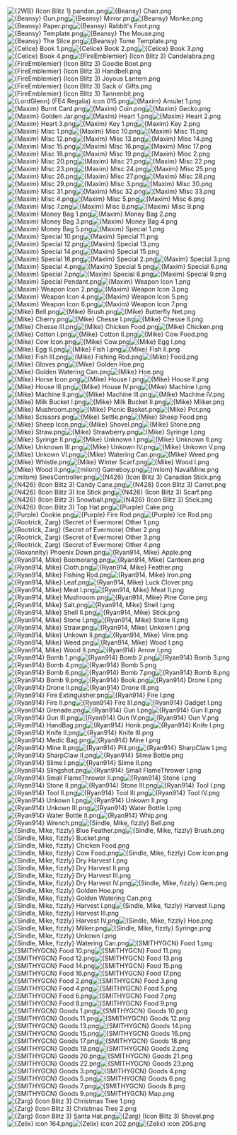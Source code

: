 ![{2WB} (Icon Blitz 1) pandan.png](https://raw.githubusercontent.com/Klokinator/FE-Repo/main/Item%20Icons/Items%20-%20Misc/%7B2WB%7D%20(Icon%20Blitz%201)%20pandan.png "{2WB} (Icon Blitz 1) pandan.png")![{Beansy} Chair.png](https://raw.githubusercontent.com/Klokinator/FE-Repo/main/Item%20Icons/Items%20-%20Misc/%7BBeansy%7D%20Chair.png "{Beansy} Chair.png")![{Beansy} Gun.png](https://raw.githubusercontent.com/Klokinator/FE-Repo/main/Item%20Icons/Items%20-%20Misc/%7BBeansy%7D%20Gun.png "{Beansy} Gun.png")![{Beansy} Mirror.png](https://raw.githubusercontent.com/Klokinator/FE-Repo/main/Item%20Icons/Items%20-%20Misc/%7BBeansy%7D%20Mirror.png "{Beansy} Mirror.png")![{Beansy} Monke.png](https://raw.githubusercontent.com/Klokinator/FE-Repo/main/Item%20Icons/Items%20-%20Misc/%7BBeansy%7D%20Monke.png "{Beansy} Monke.png")![{Beansy} Paper.png](https://raw.githubusercontent.com/Klokinator/FE-Repo/main/Item%20Icons/Items%20-%20Misc/%7BBeansy%7D%20Paper.png "{Beansy} Paper.png")![{Beansy} Rabbit's Foot.png](https://raw.githubusercontent.com/Klokinator/FE-Repo/main/Item%20Icons/Items%20-%20Misc/%7BBeansy%7D%20Rabbit's%20Foot.png "{Beansy} Rabbit's Foot.png")![{Beansy} Template.png](https://raw.githubusercontent.com/Klokinator/FE-Repo/main/Item%20Icons/Items%20-%20Misc/%7BBeansy%7D%20Template.png "{Beansy} Template.png")![{Beansy} The Mouse.png](https://raw.githubusercontent.com/Klokinator/FE-Repo/main/Item%20Icons/Items%20-%20Misc/%7BBeansy%7D%20The%20Mouse.png "{Beansy} The Mouse.png")![{Beansy} The Slice.png](https://raw.githubusercontent.com/Klokinator/FE-Repo/main/Item%20Icons/Items%20-%20Misc/%7BBeansy%7D%20The%20Slice.png "{Beansy} The Slice.png")![{Beansy} Tome Template.png](https://raw.githubusercontent.com/Klokinator/FE-Repo/main/Item%20Icons/Items%20-%20Misc/%7BBeansy%7D%20Tome%20Template.png "{Beansy} Tome Template.png")![{Celice} Book 1.png](https://raw.githubusercontent.com/Klokinator/FE-Repo/main/Item%20Icons/Items%20-%20Misc/%7BCelice%7D%20Book%201.png "{Celice} Book 1.png")![{Celice} Book 2.png](https://raw.githubusercontent.com/Klokinator/FE-Repo/main/Item%20Icons/Items%20-%20Misc/%7BCelice%7D%20Book%202.png "{Celice} Book 2.png")![{Celice} Book 3.png](https://raw.githubusercontent.com/Klokinator/FE-Repo/main/Item%20Icons/Items%20-%20Misc/%7BCelice%7D%20Book%203.png "{Celice} Book 3.png")![{Celice} Book 4.png](https://raw.githubusercontent.com/Klokinator/FE-Repo/main/Item%20Icons/Items%20-%20Misc/%7BCelice%7D%20Book%204.png "{Celice} Book 4.png")![{FireEmblemier} (Icon Blitz 3) Candelabra.png](https://raw.githubusercontent.com/Klokinator/FE-Repo/main/Item%20Icons/Items%20-%20Misc/%7BFireEmblemier%7D%20(Icon%20Blitz%203)%20Candelabra.png "{FireEmblemier} (Icon Blitz 3) Candelabra.png")![{FireEmblemier} (Icon Blitz 3) Goodie Boot.png](https://raw.githubusercontent.com/Klokinator/FE-Repo/main/Item%20Icons/Items%20-%20Misc/%7BFireEmblemier%7D%20(Icon%20Blitz%203)%20Goodie%20Boot.png "{FireEmblemier} (Icon Blitz 3) Goodie Boot.png")![{FireEmblemier} (Icon Blitz 3) Handbell.png](https://raw.githubusercontent.com/Klokinator/FE-Repo/main/Item%20Icons/Items%20-%20Misc/%7BFireEmblemier%7D%20(Icon%20Blitz%203)%20Handbell.png "{FireEmblemier} (Icon Blitz 3) Handbell.png")![{FireEmblemier} (Icon Blitz 3) Joyous Lantern.png](https://raw.githubusercontent.com/Klokinator/FE-Repo/main/Item%20Icons/Items%20-%20Misc/%7BFireEmblemier%7D%20(Icon%20Blitz%203)%20Joyous%20Lantern.png "{FireEmblemier} (Icon Blitz 3) Joyous Lantern.png")![{FireEmblemier} (Icon Blitz 3) Sack o' Gifts.png](https://raw.githubusercontent.com/Klokinator/FE-Repo/main/Item%20Icons/Items%20-%20Misc/%7BFireEmblemier%7D%20(Icon%20Blitz%203)%20Sack%20o'%20Gifts.png "{FireEmblemier} (Icon Blitz 3) Sack o' Gifts.png")![{FireEmblemier} (Icon Blitz 3) Tannenbit.png](https://raw.githubusercontent.com/Klokinator/FE-Repo/main/Item%20Icons/Items%20-%20Misc/%7BFireEmblemier%7D%20(Icon%20Blitz%203)%20Tannenbit.png "{FireEmblemier} (Icon Blitz 3) Tannenbit.png")![{LordGlenn} (FE4 Regalia) icon 015.png](https://raw.githubusercontent.com/Klokinator/FE-Repo/main/Item%20Icons/Items%20-%20Misc/%7BLordGlenn%7D%20(FE4%20Regalia)%20icon%20015.png "{LordGlenn} (FE4 Regalia) icon 015.png")![{Maxim} Amulet 1.png](https://raw.githubusercontent.com/Klokinator/FE-Repo/main/Item%20Icons/Items%20-%20Misc/%7BMaxim%7D%20Amulet%201.png "{Maxim} Amulet 1.png")![{Maxim} Burnt Card.png](https://raw.githubusercontent.com/Klokinator/FE-Repo/main/Item%20Icons/Items%20-%20Misc/%7BMaxim%7D%20Burnt%20Card.png "{Maxim} Burnt Card.png")![{Maxim} Coin.png](https://raw.githubusercontent.com/Klokinator/FE-Repo/main/Item%20Icons/Items%20-%20Misc/%7BMaxim%7D%20Coin.png "{Maxim} Coin.png")![{Maxim} Gecko.png](https://raw.githubusercontent.com/Klokinator/FE-Repo/main/Item%20Icons/Items%20-%20Misc/%7BMaxim%7D%20Gecko.png "{Maxim} Gecko.png")![{Maxim} Golden Jar.png](https://raw.githubusercontent.com/Klokinator/FE-Repo/main/Item%20Icons/Items%20-%20Misc/%7BMaxim%7D%20Golden%20Jar.png "{Maxim} Golden Jar.png")![{Maxim} Heart 1.png](https://raw.githubusercontent.com/Klokinator/FE-Repo/main/Item%20Icons/Items%20-%20Misc/%7BMaxim%7D%20Heart%201.png "{Maxim} Heart 1.png")![{Maxim} Heart 2.png](https://raw.githubusercontent.com/Klokinator/FE-Repo/main/Item%20Icons/Items%20-%20Misc/%7BMaxim%7D%20Heart%202.png "{Maxim} Heart 2.png")![{Maxim} Heart 3.png](https://raw.githubusercontent.com/Klokinator/FE-Repo/main/Item%20Icons/Items%20-%20Misc/%7BMaxim%7D%20Heart%203.png "{Maxim} Heart 3.png")![{Maxim} Key 1.png](https://raw.githubusercontent.com/Klokinator/FE-Repo/main/Item%20Icons/Items%20-%20Misc/%7BMaxim%7D%20Key%201.png "{Maxim} Key 1.png")![{Maxim} Key 2.png](https://raw.githubusercontent.com/Klokinator/FE-Repo/main/Item%20Icons/Items%20-%20Misc/%7BMaxim%7D%20Key%202.png "{Maxim} Key 2.png")![{Maxim} Misc 1.png](https://raw.githubusercontent.com/Klokinator/FE-Repo/main/Item%20Icons/Items%20-%20Misc/%7BMaxim%7D%20Misc%201.png "{Maxim} Misc 1.png")![{Maxim} Misc 10.png](https://raw.githubusercontent.com/Klokinator/FE-Repo/main/Item%20Icons/Items%20-%20Misc/%7BMaxim%7D%20Misc%2010.png "{Maxim} Misc 10.png")![{Maxim} Misc 11.png](https://raw.githubusercontent.com/Klokinator/FE-Repo/main/Item%20Icons/Items%20-%20Misc/%7BMaxim%7D%20Misc%2011.png "{Maxim} Misc 11.png")![{Maxim} Misc 12.png](https://raw.githubusercontent.com/Klokinator/FE-Repo/main/Item%20Icons/Items%20-%20Misc/%7BMaxim%7D%20Misc%2012.png "{Maxim} Misc 12.png")![{Maxim} Misc 13.png](https://raw.githubusercontent.com/Klokinator/FE-Repo/main/Item%20Icons/Items%20-%20Misc/%7BMaxim%7D%20Misc%2013.png "{Maxim} Misc 13.png")![{Maxim} Misc 14.png](https://raw.githubusercontent.com/Klokinator/FE-Repo/main/Item%20Icons/Items%20-%20Misc/%7BMaxim%7D%20Misc%2014.png "{Maxim} Misc 14.png")![{Maxim} Misc 15.png](https://raw.githubusercontent.com/Klokinator/FE-Repo/main/Item%20Icons/Items%20-%20Misc/%7BMaxim%7D%20Misc%2015.png "{Maxim} Misc 15.png")![{Maxim} Misc 16.png](https://raw.githubusercontent.com/Klokinator/FE-Repo/main/Item%20Icons/Items%20-%20Misc/%7BMaxim%7D%20Misc%2016.png "{Maxim} Misc 16.png")![{Maxim} Misc 17.png](https://raw.githubusercontent.com/Klokinator/FE-Repo/main/Item%20Icons/Items%20-%20Misc/%7BMaxim%7D%20Misc%2017.png "{Maxim} Misc 17.png")![{Maxim} Misc 18.png](https://raw.githubusercontent.com/Klokinator/FE-Repo/main/Item%20Icons/Items%20-%20Misc/%7BMaxim%7D%20Misc%2018.png "{Maxim} Misc 18.png")![{Maxim} Misc 19.png](https://raw.githubusercontent.com/Klokinator/FE-Repo/main/Item%20Icons/Items%20-%20Misc/%7BMaxim%7D%20Misc%2019.png "{Maxim} Misc 19.png")![{Maxim} Misc 2.png](https://raw.githubusercontent.com/Klokinator/FE-Repo/main/Item%20Icons/Items%20-%20Misc/%7BMaxim%7D%20Misc%202.png "{Maxim} Misc 2.png")![{Maxim} Misc 20.png](https://raw.githubusercontent.com/Klokinator/FE-Repo/main/Item%20Icons/Items%20-%20Misc/%7BMaxim%7D%20Misc%2020.png "{Maxim} Misc 20.png")![{Maxim} Misc 21.png](https://raw.githubusercontent.com/Klokinator/FE-Repo/main/Item%20Icons/Items%20-%20Misc/%7BMaxim%7D%20Misc%2021.png "{Maxim} Misc 21.png")![{Maxim} Misc 22.png](https://raw.githubusercontent.com/Klokinator/FE-Repo/main/Item%20Icons/Items%20-%20Misc/%7BMaxim%7D%20Misc%2022.png "{Maxim} Misc 22.png")![{Maxim} Misc 23.png](https://raw.githubusercontent.com/Klokinator/FE-Repo/main/Item%20Icons/Items%20-%20Misc/%7BMaxim%7D%20Misc%2023.png "{Maxim} Misc 23.png")![{Maxim} Misc 24.png](https://raw.githubusercontent.com/Klokinator/FE-Repo/main/Item%20Icons/Items%20-%20Misc/%7BMaxim%7D%20Misc%2024.png "{Maxim} Misc 24.png")![{Maxim} Misc 25.png](https://raw.githubusercontent.com/Klokinator/FE-Repo/main/Item%20Icons/Items%20-%20Misc/%7BMaxim%7D%20Misc%2025.png "{Maxim} Misc 25.png")![{Maxim} Misc 26.png](https://raw.githubusercontent.com/Klokinator/FE-Repo/main/Item%20Icons/Items%20-%20Misc/%7BMaxim%7D%20Misc%2026.png "{Maxim} Misc 26.png")![{Maxim} Misc 27.png](https://raw.githubusercontent.com/Klokinator/FE-Repo/main/Item%20Icons/Items%20-%20Misc/%7BMaxim%7D%20Misc%2027.png "{Maxim} Misc 27.png")![{Maxim} Misc 28.png](https://raw.githubusercontent.com/Klokinator/FE-Repo/main/Item%20Icons/Items%20-%20Misc/%7BMaxim%7D%20Misc%2028.png "{Maxim} Misc 28.png")![{Maxim} Misc 29.png](https://raw.githubusercontent.com/Klokinator/FE-Repo/main/Item%20Icons/Items%20-%20Misc/%7BMaxim%7D%20Misc%2029.png "{Maxim} Misc 29.png")![{Maxim} Misc 3.png](https://raw.githubusercontent.com/Klokinator/FE-Repo/main/Item%20Icons/Items%20-%20Misc/%7BMaxim%7D%20Misc%203.png "{Maxim} Misc 3.png")![{Maxim} Misc 30.png](https://raw.githubusercontent.com/Klokinator/FE-Repo/main/Item%20Icons/Items%20-%20Misc/%7BMaxim%7D%20Misc%2030.png "{Maxim} Misc 30.png")![{Maxim} Misc 31.png](https://raw.githubusercontent.com/Klokinator/FE-Repo/main/Item%20Icons/Items%20-%20Misc/%7BMaxim%7D%20Misc%2031.png "{Maxim} Misc 31.png")![{Maxim} Misc 32.png](https://raw.githubusercontent.com/Klokinator/FE-Repo/main/Item%20Icons/Items%20-%20Misc/%7BMaxim%7D%20Misc%2032.png "{Maxim} Misc 32.png")![{Maxim} Misc 33.png](https://raw.githubusercontent.com/Klokinator/FE-Repo/main/Item%20Icons/Items%20-%20Misc/%7BMaxim%7D%20Misc%2033.png "{Maxim} Misc 33.png")![{Maxim} Misc 4.png](https://raw.githubusercontent.com/Klokinator/FE-Repo/main/Item%20Icons/Items%20-%20Misc/%7BMaxim%7D%20Misc%204.png "{Maxim} Misc 4.png")![{Maxim} Misc 5.png](https://raw.githubusercontent.com/Klokinator/FE-Repo/main/Item%20Icons/Items%20-%20Misc/%7BMaxim%7D%20Misc%205.png "{Maxim} Misc 5.png")![{Maxim} Misc 6.png](https://raw.githubusercontent.com/Klokinator/FE-Repo/main/Item%20Icons/Items%20-%20Misc/%7BMaxim%7D%20Misc%206.png "{Maxim} Misc 6.png")![{Maxim} Misc 7.png](https://raw.githubusercontent.com/Klokinator/FE-Repo/main/Item%20Icons/Items%20-%20Misc/%7BMaxim%7D%20Misc%207.png "{Maxim} Misc 7.png")![{Maxim} Misc 8.png](https://raw.githubusercontent.com/Klokinator/FE-Repo/main/Item%20Icons/Items%20-%20Misc/%7BMaxim%7D%20Misc%208.png "{Maxim} Misc 8.png")![{Maxim} Misc 9.png](https://raw.githubusercontent.com/Klokinator/FE-Repo/main/Item%20Icons/Items%20-%20Misc/%7BMaxim%7D%20Misc%209.png "{Maxim} Misc 9.png")![{Maxim} Money Bag 1.png](https://raw.githubusercontent.com/Klokinator/FE-Repo/main/Item%20Icons/Items%20-%20Misc/%7BMaxim%7D%20Money%20Bag%201.png "{Maxim} Money Bag 1.png")![{Maxim} Money Bag 2.png](https://raw.githubusercontent.com/Klokinator/FE-Repo/main/Item%20Icons/Items%20-%20Misc/%7BMaxim%7D%20Money%20Bag%202.png "{Maxim} Money Bag 2.png")![{Maxim} Money Bag 3.png](https://raw.githubusercontent.com/Klokinator/FE-Repo/main/Item%20Icons/Items%20-%20Misc/%7BMaxim%7D%20Money%20Bag%203.png "{Maxim} Money Bag 3.png")![{Maxim} Money Bag 4.png](https://raw.githubusercontent.com/Klokinator/FE-Repo/main/Item%20Icons/Items%20-%20Misc/%7BMaxim%7D%20Money%20Bag%204.png "{Maxim} Money Bag 4.png")![{Maxim} Money Bag 5.png](https://raw.githubusercontent.com/Klokinator/FE-Repo/main/Item%20Icons/Items%20-%20Misc/%7BMaxim%7D%20Money%20Bag%205.png "{Maxim} Money Bag 5.png")![{Maxim} Special 1.png](https://raw.githubusercontent.com/Klokinator/FE-Repo/main/Item%20Icons/Items%20-%20Misc/%7BMaxim%7D%20Special%201.png "{Maxim} Special 1.png")![{Maxim} Special 10.png](https://raw.githubusercontent.com/Klokinator/FE-Repo/main/Item%20Icons/Items%20-%20Misc/%7BMaxim%7D%20Special%2010.png "{Maxim} Special 10.png")![{Maxim} Special 11.png](https://raw.githubusercontent.com/Klokinator/FE-Repo/main/Item%20Icons/Items%20-%20Misc/%7BMaxim%7D%20Special%2011.png "{Maxim} Special 11.png")![{Maxim} Special 12.png](https://raw.githubusercontent.com/Klokinator/FE-Repo/main/Item%20Icons/Items%20-%20Misc/%7BMaxim%7D%20Special%2012.png "{Maxim} Special 12.png")![{Maxim} Special 13.png](https://raw.githubusercontent.com/Klokinator/FE-Repo/main/Item%20Icons/Items%20-%20Misc/%7BMaxim%7D%20Special%2013.png "{Maxim} Special 13.png")![{Maxim} Special 14.png](https://raw.githubusercontent.com/Klokinator/FE-Repo/main/Item%20Icons/Items%20-%20Misc/%7BMaxim%7D%20Special%2014.png "{Maxim} Special 14.png")![{Maxim} Special 15.png](https://raw.githubusercontent.com/Klokinator/FE-Repo/main/Item%20Icons/Items%20-%20Misc/%7BMaxim%7D%20Special%2015.png "{Maxim} Special 15.png")![{Maxim} Special 16.png](https://raw.githubusercontent.com/Klokinator/FE-Repo/main/Item%20Icons/Items%20-%20Misc/%7BMaxim%7D%20Special%2016.png "{Maxim} Special 16.png")![{Maxim} Special 2.png](https://raw.githubusercontent.com/Klokinator/FE-Repo/main/Item%20Icons/Items%20-%20Misc/%7BMaxim%7D%20Special%202.png "{Maxim} Special 2.png")![{Maxim} Special 3.png](https://raw.githubusercontent.com/Klokinator/FE-Repo/main/Item%20Icons/Items%20-%20Misc/%7BMaxim%7D%20Special%203.png "{Maxim} Special 3.png")![{Maxim} Special 4.png](https://raw.githubusercontent.com/Klokinator/FE-Repo/main/Item%20Icons/Items%20-%20Misc/%7BMaxim%7D%20Special%204.png "{Maxim} Special 4.png")![{Maxim} Special 5.png](https://raw.githubusercontent.com/Klokinator/FE-Repo/main/Item%20Icons/Items%20-%20Misc/%7BMaxim%7D%20Special%205.png "{Maxim} Special 5.png")![{Maxim} Special 6.png](https://raw.githubusercontent.com/Klokinator/FE-Repo/main/Item%20Icons/Items%20-%20Misc/%7BMaxim%7D%20Special%206.png "{Maxim} Special 6.png")![{Maxim} Special 7.png](https://raw.githubusercontent.com/Klokinator/FE-Repo/main/Item%20Icons/Items%20-%20Misc/%7BMaxim%7D%20Special%207.png "{Maxim} Special 7.png")![{Maxim} Special 8.png](https://raw.githubusercontent.com/Klokinator/FE-Repo/main/Item%20Icons/Items%20-%20Misc/%7BMaxim%7D%20Special%208.png "{Maxim} Special 8.png")![{Maxim} Special 9.png](https://raw.githubusercontent.com/Klokinator/FE-Repo/main/Item%20Icons/Items%20-%20Misc/%7BMaxim%7D%20Special%209.png "{Maxim} Special 9.png")![{Maxim} Special Pendant.png](https://raw.githubusercontent.com/Klokinator/FE-Repo/main/Item%20Icons/Items%20-%20Misc/%7BMaxim%7D%20Special%20Pendant.png "{Maxim} Special Pendant.png")![{Maxim} Weapon Icon 1.png](https://raw.githubusercontent.com/Klokinator/FE-Repo/main/Item%20Icons/Items%20-%20Misc/%7BMaxim%7D%20Weapon%20Icon%201.png "{Maxim} Weapon Icon 1.png")![{Maxim} Weapon Icon 2.png](https://raw.githubusercontent.com/Klokinator/FE-Repo/main/Item%20Icons/Items%20-%20Misc/%7BMaxim%7D%20Weapon%20Icon%202.png "{Maxim} Weapon Icon 2.png")![{Maxim} Weapon Icon 3.png](https://raw.githubusercontent.com/Klokinator/FE-Repo/main/Item%20Icons/Items%20-%20Misc/%7BMaxim%7D%20Weapon%20Icon%203.png "{Maxim} Weapon Icon 3.png")![{Maxim} Weapon Icon 4.png](https://raw.githubusercontent.com/Klokinator/FE-Repo/main/Item%20Icons/Items%20-%20Misc/%7BMaxim%7D%20Weapon%20Icon%204.png "{Maxim} Weapon Icon 4.png")![{Maxim} Weapon Icon 5.png](https://raw.githubusercontent.com/Klokinator/FE-Repo/main/Item%20Icons/Items%20-%20Misc/%7BMaxim%7D%20Weapon%20Icon%205.png "{Maxim} Weapon Icon 5.png")![{Maxim} Weapon Icon 6.png](https://raw.githubusercontent.com/Klokinator/FE-Repo/main/Item%20Icons/Items%20-%20Misc/%7BMaxim%7D%20Weapon%20Icon%206.png "{Maxim} Weapon Icon 6.png")![{Maxim} Weapon Icon 7.png](https://raw.githubusercontent.com/Klokinator/FE-Repo/main/Item%20Icons/Items%20-%20Misc/%7BMaxim%7D%20Weapon%20Icon%207.png "{Maxim} Weapon Icon 7.png")![{Mike} Bell.png](https://raw.githubusercontent.com/Klokinator/FE-Repo/main/Item%20Icons/Items%20-%20Misc/%7BMike%7D%20Bell.png "{Mike} Bell.png")![{Mike} Brush.png](https://raw.githubusercontent.com/Klokinator/FE-Repo/main/Item%20Icons/Items%20-%20Misc/%7BMike%7D%20Brush.png "{Mike} Brush.png")![{Mike} Butterfly Net.png](https://raw.githubusercontent.com/Klokinator/FE-Repo/main/Item%20Icons/Items%20-%20Misc/%7BMike%7D%20Butterfly%20Net.png "{Mike} Butterfly Net.png")![{Mike} Cherry.png](https://raw.githubusercontent.com/Klokinator/FE-Repo/main/Item%20Icons/Items%20-%20Misc/%7BMike%7D%20Cherry.png "{Mike} Cherry.png")![{Mike} Chesse I.png](https://raw.githubusercontent.com/Klokinator/FE-Repo/main/Item%20Icons/Items%20-%20Misc/%7BMike%7D%20Chesse%20I.png "{Mike} Chesse I.png")![{Mike} Chesse II.png](https://raw.githubusercontent.com/Klokinator/FE-Repo/main/Item%20Icons/Items%20-%20Misc/%7BMike%7D%20Chesse%20II.png "{Mike} Chesse II.png")![{Mike} Chesse III.png](https://raw.githubusercontent.com/Klokinator/FE-Repo/main/Item%20Icons/Items%20-%20Misc/%7BMike%7D%20Chesse%20III.png "{Mike} Chesse III.png")![{Mike} Chicken Food.png](https://raw.githubusercontent.com/Klokinator/FE-Repo/main/Item%20Icons/Items%20-%20Misc/%7BMike%7D%20Chicken%20Food.png "{Mike} Chicken Food.png")![{Mike} Chicken.png](https://raw.githubusercontent.com/Klokinator/FE-Repo/main/Item%20Icons/Items%20-%20Misc/%7BMike%7D%20Chicken.png "{Mike} Chicken.png")![{Mike} Cotton I.png](https://raw.githubusercontent.com/Klokinator/FE-Repo/main/Item%20Icons/Items%20-%20Misc/%7BMike%7D%20Cotton%20I.png "{Mike} Cotton I.png")![{Mike} Cotton II.png](https://raw.githubusercontent.com/Klokinator/FE-Repo/main/Item%20Icons/Items%20-%20Misc/%7BMike%7D%20Cotton%20II.png "{Mike} Cotton II.png")![{Mike} Cow Food.png](https://raw.githubusercontent.com/Klokinator/FE-Repo/main/Item%20Icons/Items%20-%20Misc/%7BMike%7D%20Cow%20Food.png "{Mike} Cow Food.png")![{Mike} Cow Icon.png](https://raw.githubusercontent.com/Klokinator/FE-Repo/main/Item%20Icons/Items%20-%20Misc/%7BMike%7D%20Cow%20Icon.png "{Mike} Cow Icon.png")![{Mike} Cow.png](https://raw.githubusercontent.com/Klokinator/FE-Repo/main/Item%20Icons/Items%20-%20Misc/%7BMike%7D%20Cow.png "{Mike} Cow.png")![{Mike} Egg I.png](https://raw.githubusercontent.com/Klokinator/FE-Repo/main/Item%20Icons/Items%20-%20Misc/%7BMike%7D%20Egg%20I.png "{Mike} Egg I.png")![{Mike} Egg II.png](https://raw.githubusercontent.com/Klokinator/FE-Repo/main/Item%20Icons/Items%20-%20Misc/%7BMike%7D%20Egg%20II.png "{Mike} Egg II.png")![{Mike} Fish I.png](https://raw.githubusercontent.com/Klokinator/FE-Repo/main/Item%20Icons/Items%20-%20Misc/%7BMike%7D%20Fish%20I.png "{Mike} Fish I.png")![{Mike} Fish II.png](https://raw.githubusercontent.com/Klokinator/FE-Repo/main/Item%20Icons/Items%20-%20Misc/%7BMike%7D%20Fish%20II.png "{Mike} Fish II.png")![{Mike} Fish III.png](https://raw.githubusercontent.com/Klokinator/FE-Repo/main/Item%20Icons/Items%20-%20Misc/%7BMike%7D%20Fish%20III.png "{Mike} Fish III.png")![{Mike} Fishing Rod.png](https://raw.githubusercontent.com/Klokinator/FE-Repo/main/Item%20Icons/Items%20-%20Misc/%7BMike%7D%20Fishing%20Rod.png "{Mike} Fishing Rod.png")![{Mike} Food.png](https://raw.githubusercontent.com/Klokinator/FE-Repo/main/Item%20Icons/Items%20-%20Misc/%7BMike%7D%20Food.png "{Mike} Food.png")![{Mike} Gloves.png](https://raw.githubusercontent.com/Klokinator/FE-Repo/main/Item%20Icons/Items%20-%20Misc/%7BMike%7D%20Gloves.png "{Mike} Gloves.png")![{Mike} Golden Hoe.png](https://raw.githubusercontent.com/Klokinator/FE-Repo/main/Item%20Icons/Items%20-%20Misc/%7BMike%7D%20Golden%20Hoe.png "{Mike} Golden Hoe.png")![{Mike} Golden Watering Can.png](https://raw.githubusercontent.com/Klokinator/FE-Repo/main/Item%20Icons/Items%20-%20Misc/%7BMike%7D%20Golden%20Watering%20Can.png "{Mike} Golden Watering Can.png")![{Mike} Hoe.png](https://raw.githubusercontent.com/Klokinator/FE-Repo/main/Item%20Icons/Items%20-%20Misc/%7BMike%7D%20Hoe.png "{Mike} Hoe.png")![{Mike} Horse Icon.png](https://raw.githubusercontent.com/Klokinator/FE-Repo/main/Item%20Icons/Items%20-%20Misc/%7BMike%7D%20Horse%20Icon.png "{Mike} Horse Icon.png")![{Mike} House I.png](https://raw.githubusercontent.com/Klokinator/FE-Repo/main/Item%20Icons/Items%20-%20Misc/%7BMike%7D%20House%20I.png "{Mike} House I.png")![{Mike} House II.png](https://raw.githubusercontent.com/Klokinator/FE-Repo/main/Item%20Icons/Items%20-%20Misc/%7BMike%7D%20House%20II.png "{Mike} House II.png")![{Mike} House III.png](https://raw.githubusercontent.com/Klokinator/FE-Repo/main/Item%20Icons/Items%20-%20Misc/%7BMike%7D%20House%20III.png "{Mike} House III.png")![{Mike} House IV.png](https://raw.githubusercontent.com/Klokinator/FE-Repo/main/Item%20Icons/Items%20-%20Misc/%7BMike%7D%20House%20IV.png "{Mike} House IV.png")![{Mike} Machine I.png](https://raw.githubusercontent.com/Klokinator/FE-Repo/main/Item%20Icons/Items%20-%20Misc/%7BMike%7D%20Machine%20I.png "{Mike} Machine I.png")![{Mike} Machine II.png](https://raw.githubusercontent.com/Klokinator/FE-Repo/main/Item%20Icons/Items%20-%20Misc/%7BMike%7D%20Machine%20II.png "{Mike} Machine II.png")![{Mike} Machine III.png](https://raw.githubusercontent.com/Klokinator/FE-Repo/main/Item%20Icons/Items%20-%20Misc/%7BMike%7D%20Machine%20III.png "{Mike} Machine III.png")![{Mike} Machine IV.png](https://raw.githubusercontent.com/Klokinator/FE-Repo/main/Item%20Icons/Items%20-%20Misc/%7BMike%7D%20Machine%20IV.png "{Mike} Machine IV.png")![{Mike} Milk Bucket I.png](https://raw.githubusercontent.com/Klokinator/FE-Repo/main/Item%20Icons/Items%20-%20Misc/%7BMike%7D%20Milk%20Bucket%20I.png "{Mike} Milk Bucket I.png")![{Mike} Milk Bucket II.png](https://raw.githubusercontent.com/Klokinator/FE-Repo/main/Item%20Icons/Items%20-%20Misc/%7BMike%7D%20Milk%20Bucket%20II.png "{Mike} Milk Bucket II.png")![{Mike} Milker.png](https://raw.githubusercontent.com/Klokinator/FE-Repo/main/Item%20Icons/Items%20-%20Misc/%7BMike%7D%20Milker.png "{Mike} Milker.png")![{Mike} Mushroom.png](https://raw.githubusercontent.com/Klokinator/FE-Repo/main/Item%20Icons/Items%20-%20Misc/%7BMike%7D%20Mushroom.png "{Mike} Mushroom.png")![{Mike} Picnic Basket.png](https://raw.githubusercontent.com/Klokinator/FE-Repo/main/Item%20Icons/Items%20-%20Misc/%7BMike%7D%20Picnic%20Basket.png "{Mike} Picnic Basket.png")![{Mike} Pot.png](https://raw.githubusercontent.com/Klokinator/FE-Repo/main/Item%20Icons/Items%20-%20Misc/%7BMike%7D%20Pot.png "{Mike} Pot.png")![{Mike} Scissors.png](https://raw.githubusercontent.com/Klokinator/FE-Repo/main/Item%20Icons/Items%20-%20Misc/%7BMike%7D%20Scissors.png "{Mike} Scissors.png")![{Mike} Settle.png](https://raw.githubusercontent.com/Klokinator/FE-Repo/main/Item%20Icons/Items%20-%20Misc/%7BMike%7D%20Settle.png "{Mike} Settle.png")![{Mike} Sheep Food.png](https://raw.githubusercontent.com/Klokinator/FE-Repo/main/Item%20Icons/Items%20-%20Misc/%7BMike%7D%20Sheep%20Food.png "{Mike} Sheep Food.png")![{Mike} Sheep Icon.png](https://raw.githubusercontent.com/Klokinator/FE-Repo/main/Item%20Icons/Items%20-%20Misc/%7BMike%7D%20Sheep%20Icon.png "{Mike} Sheep Icon.png")![{Mike} Shovel.png](https://raw.githubusercontent.com/Klokinator/FE-Repo/main/Item%20Icons/Items%20-%20Misc/%7BMike%7D%20Shovel.png "{Mike} Shovel.png")![{Mike} Stone.png](https://raw.githubusercontent.com/Klokinator/FE-Repo/main/Item%20Icons/Items%20-%20Misc/%7BMike%7D%20Stone.png "{Mike} Stone.png")![{Mike} Straw.png](https://raw.githubusercontent.com/Klokinator/FE-Repo/main/Item%20Icons/Items%20-%20Misc/%7BMike%7D%20Straw.png "{Mike} Straw.png")![{Mike} Strawberry.png](https://raw.githubusercontent.com/Klokinator/FE-Repo/main/Item%20Icons/Items%20-%20Misc/%7BMike%7D%20Strawberry.png "{Mike} Strawberry.png")![{Mike} Syringe I.png](https://raw.githubusercontent.com/Klokinator/FE-Repo/main/Item%20Icons/Items%20-%20Misc/%7BMike%7D%20Syringe%20I.png "{Mike} Syringe I.png")![{Mike} Syringe II.png](https://raw.githubusercontent.com/Klokinator/FE-Repo/main/Item%20Icons/Items%20-%20Misc/%7BMike%7D%20Syringe%20II.png "{Mike} Syringe II.png")![{Mike} Unknown I.png](https://raw.githubusercontent.com/Klokinator/FE-Repo/main/Item%20Icons/Items%20-%20Misc/%7BMike%7D%20Unknown%20I.png "{Mike} Unknown I.png")![{Mike} Unknown II.png](https://raw.githubusercontent.com/Klokinator/FE-Repo/main/Item%20Icons/Items%20-%20Misc/%7BMike%7D%20Unknown%20II.png "{Mike} Unknown II.png")![{Mike} Unknown III.png](https://raw.githubusercontent.com/Klokinator/FE-Repo/main/Item%20Icons/Items%20-%20Misc/%7BMike%7D%20Unknown%20III.png "{Mike} Unknown III.png")![{Mike} Unkown IV.png](https://raw.githubusercontent.com/Klokinator/FE-Repo/main/Item%20Icons/Items%20-%20Misc/%7BMike%7D%20Unkown%20IV.png "{Mike} Unkown IV.png")![{Mike} Unkown V.png](https://raw.githubusercontent.com/Klokinator/FE-Repo/main/Item%20Icons/Items%20-%20Misc/%7BMike%7D%20Unkown%20V.png "{Mike} Unkown V.png")![{Mike} Unkown VI.png](https://raw.githubusercontent.com/Klokinator/FE-Repo/main/Item%20Icons/Items%20-%20Misc/%7BMike%7D%20Unkown%20VI.png "{Mike} Unkown VI.png")![{Mike} Watering Can.png](https://raw.githubusercontent.com/Klokinator/FE-Repo/main/Item%20Icons/Items%20-%20Misc/%7BMike%7D%20Watering%20Can.png "{Mike} Watering Can.png")![{Mike} Weed.png](https://raw.githubusercontent.com/Klokinator/FE-Repo/main/Item%20Icons/Items%20-%20Misc/%7BMike%7D%20Weed.png "{Mike} Weed.png")![{Mike} Whistle.png](https://raw.githubusercontent.com/Klokinator/FE-Repo/main/Item%20Icons/Items%20-%20Misc/%7BMike%7D%20Whistle.png "{Mike} Whistle.png")![{Mike} Winter Scarf.png](https://raw.githubusercontent.com/Klokinator/FE-Repo/main/Item%20Icons/Items%20-%20Misc/%7BMike%7D%20Winter%20Scarf.png "{Mike} Winter Scarf.png")![{Mike} Wood I.png](https://raw.githubusercontent.com/Klokinator/FE-Repo/main/Item%20Icons/Items%20-%20Misc/%7BMike%7D%20Wood%20I.png "{Mike} Wood I.png")![{Mike} Wood II.png](https://raw.githubusercontent.com/Klokinator/FE-Repo/main/Item%20Icons/Items%20-%20Misc/%7BMike%7D%20Wood%20II.png "{Mike} Wood II.png")![{milom} Gameboy.png](https://raw.githubusercontent.com/Klokinator/FE-Repo/main/Item%20Icons/Items%20-%20Misc/%7Bmilom%7D%20Gameboy.png "{milom} Gameboy.png")![{milom} NavalMine.png](https://raw.githubusercontent.com/Klokinator/FE-Repo/main/Item%20Icons/Items%20-%20Misc/%7Bmilom%7D%20NavalMine.png "{milom} NavalMine.png")![{milom} SnesController.png](https://raw.githubusercontent.com/Klokinator/FE-Repo/main/Item%20Icons/Items%20-%20Misc/%7Bmilom%7D%20SnesController.png "{milom} SnesController.png")![{N426} (Icon Blitz 3) Canadian Stick.png](https://raw.githubusercontent.com/Klokinator/FE-Repo/main/Item%20Icons/Items%20-%20Misc/%7BN426%7D%20(Icon%20Blitz%203)%20Canadian%20Stick.png "{N426} (Icon Blitz 3) Canadian Stick.png")![{N426} (Icon Blitz 3) Candy Cane.png](https://raw.githubusercontent.com/Klokinator/FE-Repo/main/Item%20Icons/Items%20-%20Misc/%7BN426%7D%20(Icon%20Blitz%203)%20Candy%20Cane.png "{N426} (Icon Blitz 3) Candy Cane.png")![{N426} (Icon Blitz 3) Carrot.png](https://raw.githubusercontent.com/Klokinator/FE-Repo/main/Item%20Icons/Items%20-%20Misc/%7BN426%7D%20(Icon%20Blitz%203)%20Carrot.png "{N426} (Icon Blitz 3) Carrot.png")![{N426} (Icon Blitz 3) Ice Stick.png](https://raw.githubusercontent.com/Klokinator/FE-Repo/main/Item%20Icons/Items%20-%20Misc/%7BN426%7D%20(Icon%20Blitz%203)%20Ice%20Stick.png "{N426} (Icon Blitz 3) Ice Stick.png")![{N426} (Icon Blitz 3) Scarf.png](https://raw.githubusercontent.com/Klokinator/FE-Repo/main/Item%20Icons/Items%20-%20Misc/%7BN426%7D%20(Icon%20Blitz%203)%20Scarf.png "{N426} (Icon Blitz 3) Scarf.png")![{N426} (Icon Blitz 3) Snowball.png](https://raw.githubusercontent.com/Klokinator/FE-Repo/main/Item%20Icons/Items%20-%20Misc/%7BN426%7D%20(Icon%20Blitz%203)%20Snowball.png "{N426} (Icon Blitz 3) Snowball.png")![{N426} (Icon Blitz 3) Stick.png](https://raw.githubusercontent.com/Klokinator/FE-Repo/main/Item%20Icons/Items%20-%20Misc/%7BN426%7D%20(Icon%20Blitz%203)%20Stick.png "{N426} (Icon Blitz 3) Stick.png")![{N426} (Icon Blitz 3) Top Hat.png](https://raw.githubusercontent.com/Klokinator/FE-Repo/main/Item%20Icons/Items%20-%20Misc/%7BN426%7D%20(Icon%20Blitz%203)%20Top%20Hat.png "{N426} (Icon Blitz 3) Top Hat.png")![{Purple} Cake.png](https://raw.githubusercontent.com/Klokinator/FE-Repo/main/Item%20Icons/Items%20-%20Misc/%7BPurple%7D%20Cake.png "{Purple} Cake.png")![{Purple} Cookie.png](https://raw.githubusercontent.com/Klokinator/FE-Repo/main/Item%20Icons/Items%20-%20Misc/%7BPurple%7D%20Cookie.png "{Purple} Cookie.png")![{Purple} Fire Rod.png](https://raw.githubusercontent.com/Klokinator/FE-Repo/main/Item%20Icons/Items%20-%20Misc/%7BPurple%7D%20Fire%20Rod.png "{Purple} Fire Rod.png")![{Purple} Ice Rod.png](https://raw.githubusercontent.com/Klokinator/FE-Repo/main/Item%20Icons/Items%20-%20Misc/%7BPurple%7D%20Ice%20Rod.png "{Purple} Ice Rod.png")![{Rootrick, Zarg} (Secret of Evermore) Other 1.png](https://raw.githubusercontent.com/Klokinator/FE-Repo/main/Item%20Icons/Items%20-%20Misc/%7BRootrick,%20Zarg%7D%20(Secret%20of%20Evermore)%20Other%201.png "{Rootrick, Zarg} (Secret of Evermore) Other 1.png")![{Rootrick, Zarg} (Secret of Evermore) Other 2.png](https://raw.githubusercontent.com/Klokinator/FE-Repo/main/Item%20Icons/Items%20-%20Misc/%7BRootrick,%20Zarg%7D%20(Secret%20of%20Evermore)%20Other%202.png "{Rootrick, Zarg} (Secret of Evermore) Other 2.png")![{Rootrick, Zarg} (Secret of Evermore) Other 3.png](https://raw.githubusercontent.com/Klokinator/FE-Repo/main/Item%20Icons/Items%20-%20Misc/%7BRootrick,%20Zarg%7D%20(Secret%20of%20Evermore)%20Other%203.png "{Rootrick, Zarg} (Secret of Evermore) Other 3.png")![{Rootrick, Zarg} (Secret of Evermore) Other 4.png](https://raw.githubusercontent.com/Klokinator/FE-Repo/main/Item%20Icons/Items%20-%20Misc/%7BRootrick,%20Zarg%7D%20(Secret%20of%20Evermore)%20Other%204.png "{Rootrick, Zarg} (Secret of Evermore) Other 4.png")![{Roxannity} Phoenix Down.png](https://raw.githubusercontent.com/Klokinator/FE-Repo/main/Item%20Icons/Items%20-%20Misc/%7BRoxannity%7D%20Phoenix%20Down.png "{Roxannity} Phoenix Down.png")![{Ryan914, Mike} Apple.png](https://raw.githubusercontent.com/Klokinator/FE-Repo/main/Item%20Icons/Items%20-%20Misc/%7BRyan914,%20Mike%7D%20Apple.png "{Ryan914, Mike} Apple.png")![{Ryan914, Mike} Boomerang.png](https://raw.githubusercontent.com/Klokinator/FE-Repo/main/Item%20Icons/Items%20-%20Misc/%7BRyan914,%20Mike%7D%20Boomerang.png "{Ryan914, Mike} Boomerang.png")![{Ryan914, Mike} Canteen.png](https://raw.githubusercontent.com/Klokinator/FE-Repo/main/Item%20Icons/Items%20-%20Misc/%7BRyan914,%20Mike%7D%20Canteen.png "{Ryan914, Mike} Canteen.png")![{Ryan914, Mike} Cloth.png](https://raw.githubusercontent.com/Klokinator/FE-Repo/main/Item%20Icons/Items%20-%20Misc/%7BRyan914,%20Mike%7D%20Cloth.png "{Ryan914, Mike} Cloth.png")![{Ryan914, Mike} Feather.png](https://raw.githubusercontent.com/Klokinator/FE-Repo/main/Item%20Icons/Items%20-%20Misc/%7BRyan914,%20Mike%7D%20Feather.png "{Ryan914, Mike} Feather.png")![{Ryan914, Mike} Fishing Rod.png](https://raw.githubusercontent.com/Klokinator/FE-Repo/main/Item%20Icons/Items%20-%20Misc/%7BRyan914,%20Mike%7D%20Fishing%20Rod.png "{Ryan914, Mike} Fishing Rod.png")![{Ryan914, Mike} Iron.png](https://raw.githubusercontent.com/Klokinator/FE-Repo/main/Item%20Icons/Items%20-%20Misc/%7BRyan914,%20Mike%7D%20Iron.png "{Ryan914, Mike} Iron.png")![{Ryan914, Mike} Leaf.png](https://raw.githubusercontent.com/Klokinator/FE-Repo/main/Item%20Icons/Items%20-%20Misc/%7BRyan914,%20Mike%7D%20Leaf.png "{Ryan914, Mike} Leaf.png")![{Ryan914, Mike} Luck Clover.png](https://raw.githubusercontent.com/Klokinator/FE-Repo/main/Item%20Icons/Items%20-%20Misc/%7BRyan914,%20Mike%7D%20Luck%20Clover.png "{Ryan914, Mike} Luck Clover.png")![{Ryan914, Mike} Meat I.png](https://raw.githubusercontent.com/Klokinator/FE-Repo/main/Item%20Icons/Items%20-%20Misc/%7BRyan914,%20Mike%7D%20Meat%20I.png "{Ryan914, Mike} Meat I.png")![{Ryan914, Mike} Meat II.png](https://raw.githubusercontent.com/Klokinator/FE-Repo/main/Item%20Icons/Items%20-%20Misc/%7BRyan914,%20Mike%7D%20Meat%20II.png "{Ryan914, Mike} Meat II.png")![{Ryan914, Mike} Mushroom.png](https://raw.githubusercontent.com/Klokinator/FE-Repo/main/Item%20Icons/Items%20-%20Misc/%7BRyan914,%20Mike%7D%20Mushroom.png "{Ryan914, Mike} Mushroom.png")![{Ryan914, Mike} Pine Cone.png](https://raw.githubusercontent.com/Klokinator/FE-Repo/main/Item%20Icons/Items%20-%20Misc/%7BRyan914,%20Mike%7D%20Pine%20Cone.png "{Ryan914, Mike} Pine Cone.png")![{Ryan914, Mike} Salt.png](https://raw.githubusercontent.com/Klokinator/FE-Repo/main/Item%20Icons/Items%20-%20Misc/%7BRyan914,%20Mike%7D%20Salt.png "{Ryan914, Mike} Salt.png")![{Ryan914, Mike} Shell I.png](https://raw.githubusercontent.com/Klokinator/FE-Repo/main/Item%20Icons/Items%20-%20Misc/%7BRyan914,%20Mike%7D%20Shell%20I.png "{Ryan914, Mike} Shell I.png")![{Ryan914, Mike} Shell II.png](https://raw.githubusercontent.com/Klokinator/FE-Repo/main/Item%20Icons/Items%20-%20Misc/%7BRyan914,%20Mike%7D%20Shell%20II.png "{Ryan914, Mike} Shell II.png")![{Ryan914, Mike} Stick.png](https://raw.githubusercontent.com/Klokinator/FE-Repo/main/Item%20Icons/Items%20-%20Misc/%7BRyan914,%20Mike%7D%20Stick.png "{Ryan914, Mike} Stick.png")![{Ryan914, Mike} Stone I.png](https://raw.githubusercontent.com/Klokinator/FE-Repo/main/Item%20Icons/Items%20-%20Misc/%7BRyan914,%20Mike%7D%20Stone%20I.png "{Ryan914, Mike} Stone I.png")![{Ryan914, Mike} Stone II.png](https://raw.githubusercontent.com/Klokinator/FE-Repo/main/Item%20Icons/Items%20-%20Misc/%7BRyan914,%20Mike%7D%20Stone%20II.png "{Ryan914, Mike} Stone II.png")![{Ryan914, Mike} Straw.png](https://raw.githubusercontent.com/Klokinator/FE-Repo/main/Item%20Icons/Items%20-%20Misc/%7BRyan914,%20Mike%7D%20Straw.png "{Ryan914, Mike} Straw.png")![{Ryan914, Mike} Unkown I.png](https://raw.githubusercontent.com/Klokinator/FE-Repo/main/Item%20Icons/Items%20-%20Misc/%7BRyan914,%20Mike%7D%20Unkown%20I.png "{Ryan914, Mike} Unkown I.png")![{Ryan914, Mike} Unkown II.png](https://raw.githubusercontent.com/Klokinator/FE-Repo/main/Item%20Icons/Items%20-%20Misc/%7BRyan914,%20Mike%7D%20Unkown%20II.png "{Ryan914, Mike} Unkown II.png")![{Ryan914, Mike} Vine.png](https://raw.githubusercontent.com/Klokinator/FE-Repo/main/Item%20Icons/Items%20-%20Misc/%7BRyan914,%20Mike%7D%20Vine.png "{Ryan914, Mike} Vine.png")![{Ryan914, Mike} Weed.png](https://raw.githubusercontent.com/Klokinator/FE-Repo/main/Item%20Icons/Items%20-%20Misc/%7BRyan914,%20Mike%7D%20Weed.png "{Ryan914, Mike} Weed.png")![{Ryan914, Mike} Wood I.png](https://raw.githubusercontent.com/Klokinator/FE-Repo/main/Item%20Icons/Items%20-%20Misc/%7BRyan914,%20Mike%7D%20Wood%20I.png "{Ryan914, Mike} Wood I.png")![{Ryan914, Mike} Wood II.png](https://raw.githubusercontent.com/Klokinator/FE-Repo/main/Item%20Icons/Items%20-%20Misc/%7BRyan914,%20Mike%7D%20Wood%20II.png "{Ryan914, Mike} Wood II.png")![{Ryan914} Arrow I.png](https://raw.githubusercontent.com/Klokinator/FE-Repo/main/Item%20Icons/Items%20-%20Misc/%7BRyan914%7D%20Arrow%20I.png "{Ryan914} Arrow I.png")![{Ryan914} Bomb 1.png](https://raw.githubusercontent.com/Klokinator/FE-Repo/main/Item%20Icons/Items%20-%20Misc/%7BRyan914%7D%20Bomb%201.png "{Ryan914} Bomb 1.png")![{Ryan914} Bomb 2.png](https://raw.githubusercontent.com/Klokinator/FE-Repo/main/Item%20Icons/Items%20-%20Misc/%7BRyan914%7D%20Bomb%202.png "{Ryan914} Bomb 2.png")![{Ryan914} Bomb 3.png](https://raw.githubusercontent.com/Klokinator/FE-Repo/main/Item%20Icons/Items%20-%20Misc/%7BRyan914%7D%20Bomb%203.png "{Ryan914} Bomb 3.png")![{Ryan914} Bomb 4.png](https://raw.githubusercontent.com/Klokinator/FE-Repo/main/Item%20Icons/Items%20-%20Misc/%7BRyan914%7D%20Bomb%204.png "{Ryan914} Bomb 4.png")![{Ryan914} Bomb 5.png](https://raw.githubusercontent.com/Klokinator/FE-Repo/main/Item%20Icons/Items%20-%20Misc/%7BRyan914%7D%20Bomb%205.png "{Ryan914} Bomb 5.png")![{Ryan914} Bomb 6.png](https://raw.githubusercontent.com/Klokinator/FE-Repo/main/Item%20Icons/Items%20-%20Misc/%7BRyan914%7D%20Bomb%206.png "{Ryan914} Bomb 6.png")![{Ryan914} Bomb 7.png](https://raw.githubusercontent.com/Klokinator/FE-Repo/main/Item%20Icons/Items%20-%20Misc/%7BRyan914%7D%20Bomb%207.png "{Ryan914} Bomb 7.png")![{Ryan914} Bomb 8.png](https://raw.githubusercontent.com/Klokinator/FE-Repo/main/Item%20Icons/Items%20-%20Misc/%7BRyan914%7D%20Bomb%208.png "{Ryan914} Bomb 8.png")![{Ryan914} Bomb 9.png](https://raw.githubusercontent.com/Klokinator/FE-Repo/main/Item%20Icons/Items%20-%20Misc/%7BRyan914%7D%20Bomb%209.png "{Ryan914} Bomb 9.png")![{Ryan914} Book.png](https://raw.githubusercontent.com/Klokinator/FE-Repo/main/Item%20Icons/Items%20-%20Misc/%7BRyan914%7D%20Book.png "{Ryan914} Book.png")![{Ryan914} Drone I.png](https://raw.githubusercontent.com/Klokinator/FE-Repo/main/Item%20Icons/Items%20-%20Misc/%7BRyan914%7D%20Drone%20I.png "{Ryan914} Drone I.png")![{Ryan914} Drone II.png](https://raw.githubusercontent.com/Klokinator/FE-Repo/main/Item%20Icons/Items%20-%20Misc/%7BRyan914%7D%20Drone%20II.png "{Ryan914} Drone II.png")![{Ryan914} Drone III.png](https://raw.githubusercontent.com/Klokinator/FE-Repo/main/Item%20Icons/Items%20-%20Misc/%7BRyan914%7D%20Drone%20III.png "{Ryan914} Drone III.png")![{Ryan914} Fire Extinguisher.png](https://raw.githubusercontent.com/Klokinator/FE-Repo/main/Item%20Icons/Items%20-%20Misc/%7BRyan914%7D%20Fire%20Extinguisher.png "{Ryan914} Fire Extinguisher.png")![{Ryan914} Fire I.png](https://raw.githubusercontent.com/Klokinator/FE-Repo/main/Item%20Icons/Items%20-%20Misc/%7BRyan914%7D%20Fire%20I.png "{Ryan914} Fire I.png")![{Ryan914} Fire II.png](https://raw.githubusercontent.com/Klokinator/FE-Repo/main/Item%20Icons/Items%20-%20Misc/%7BRyan914%7D%20Fire%20II.png "{Ryan914} Fire II.png")![{Ryan914} Fire III.png](https://raw.githubusercontent.com/Klokinator/FE-Repo/main/Item%20Icons/Items%20-%20Misc/%7BRyan914%7D%20Fire%20III.png "{Ryan914} Fire III.png")![{Ryan914} Gadget I.png](https://raw.githubusercontent.com/Klokinator/FE-Repo/main/Item%20Icons/Items%20-%20Misc/%7BRyan914%7D%20Gadget%20I.png "{Ryan914} Gadget I.png")![{Ryan914} Grenade.png](https://raw.githubusercontent.com/Klokinator/FE-Repo/main/Item%20Icons/Items%20-%20Misc/%7BRyan914%7D%20Grenade.png "{Ryan914} Grenade.png")![{Ryan914} Gun I.png](https://raw.githubusercontent.com/Klokinator/FE-Repo/main/Item%20Icons/Items%20-%20Misc/%7BRyan914%7D%20Gun%20I.png "{Ryan914} Gun I.png")![{Ryan914} Gun II.png](https://raw.githubusercontent.com/Klokinator/FE-Repo/main/Item%20Icons/Items%20-%20Misc/%7BRyan914%7D%20Gun%20II.png "{Ryan914} Gun II.png")![{Ryan914} Gun III.png](https://raw.githubusercontent.com/Klokinator/FE-Repo/main/Item%20Icons/Items%20-%20Misc/%7BRyan914%7D%20Gun%20III.png "{Ryan914} Gun III.png")![{Ryan914} Gun IV.png](https://raw.githubusercontent.com/Klokinator/FE-Repo/main/Item%20Icons/Items%20-%20Misc/%7BRyan914%7D%20Gun%20IV.png "{Ryan914} Gun IV.png")![{Ryan914} Gun V.png](https://raw.githubusercontent.com/Klokinator/FE-Repo/main/Item%20Icons/Items%20-%20Misc/%7BRyan914%7D%20Gun%20V.png "{Ryan914} Gun V.png")![{Ryan914} HandBag.png](https://raw.githubusercontent.com/Klokinator/FE-Repo/main/Item%20Icons/Items%20-%20Misc/%7BRyan914%7D%20HandBag.png "{Ryan914} HandBag.png")![{Ryan914} Honk.png](https://raw.githubusercontent.com/Klokinator/FE-Repo/main/Item%20Icons/Items%20-%20Misc/%7BRyan914%7D%20Honk.png "{Ryan914} Honk.png")![{Ryan914} Knife I.png](https://raw.githubusercontent.com/Klokinator/FE-Repo/main/Item%20Icons/Items%20-%20Misc/%7BRyan914%7D%20Knife%20I.png "{Ryan914} Knife I.png")![{Ryan914} Knife II.png](https://raw.githubusercontent.com/Klokinator/FE-Repo/main/Item%20Icons/Items%20-%20Misc/%7BRyan914%7D%20Knife%20II.png "{Ryan914} Knife II.png")![{Ryan914} Knife III.png](https://raw.githubusercontent.com/Klokinator/FE-Repo/main/Item%20Icons/Items%20-%20Misc/%7BRyan914%7D%20Knife%20III.png "{Ryan914} Knife III.png")![{Ryan914} Medic Bag.png](https://raw.githubusercontent.com/Klokinator/FE-Repo/main/Item%20Icons/Items%20-%20Misc/%7BRyan914%7D%20Medic%20Bag.png "{Ryan914} Medic Bag.png")![{Ryan914} Mine I.png](https://raw.githubusercontent.com/Klokinator/FE-Repo/main/Item%20Icons/Items%20-%20Misc/%7BRyan914%7D%20Mine%20I.png "{Ryan914} Mine I.png")![{Ryan914} Mine II.png](https://raw.githubusercontent.com/Klokinator/FE-Repo/main/Item%20Icons/Items%20-%20Misc/%7BRyan914%7D%20Mine%20II.png "{Ryan914} Mine II.png")![{Ryan914} Pill.png](https://raw.githubusercontent.com/Klokinator/FE-Repo/main/Item%20Icons/Items%20-%20Misc/%7BRyan914%7D%20Pill.png "{Ryan914} Pill.png")![{Ryan914} SharpClaw I.png](https://raw.githubusercontent.com/Klokinator/FE-Repo/main/Item%20Icons/Items%20-%20Misc/%7BRyan914%7D%20SharpClaw%20I.png "{Ryan914} SharpClaw I.png")![{Ryan914} SharpClaw II.png](https://raw.githubusercontent.com/Klokinator/FE-Repo/main/Item%20Icons/Items%20-%20Misc/%7BRyan914%7D%20SharpClaw%20II.png "{Ryan914} SharpClaw II.png")![{Ryan914} Slime Bottle.png](https://raw.githubusercontent.com/Klokinator/FE-Repo/main/Item%20Icons/Items%20-%20Misc/%7BRyan914%7D%20Slime%20Bottle.png "{Ryan914} Slime Bottle.png")![{Ryan914} Slime I.png](https://raw.githubusercontent.com/Klokinator/FE-Repo/main/Item%20Icons/Items%20-%20Misc/%7BRyan914%7D%20Slime%20I.png "{Ryan914} Slime I.png")![{Ryan914} Slime II.png](https://raw.githubusercontent.com/Klokinator/FE-Repo/main/Item%20Icons/Items%20-%20Misc/%7BRyan914%7D%20Slime%20II.png "{Ryan914} Slime II.png")![{Ryan914} Slingshot.png](https://raw.githubusercontent.com/Klokinator/FE-Repo/main/Item%20Icons/Items%20-%20Misc/%7BRyan914%7D%20Slingshot.png "{Ryan914} Slingshot.png")![{Ryan914} Small FlameThrower I.png](https://raw.githubusercontent.com/Klokinator/FE-Repo/main/Item%20Icons/Items%20-%20Misc/%7BRyan914%7D%20Small%20FlameThrower%20I.png "{Ryan914} Small FlameThrower I.png")![{Ryan914} Small FlameThrower II.png](https://raw.githubusercontent.com/Klokinator/FE-Repo/main/Item%20Icons/Items%20-%20Misc/%7BRyan914%7D%20Small%20FlameThrower%20II.png "{Ryan914} Small FlameThrower II.png")![{Ryan914} Stone I.png](https://raw.githubusercontent.com/Klokinator/FE-Repo/main/Item%20Icons/Items%20-%20Misc/%7BRyan914%7D%20Stone%20I.png "{Ryan914} Stone I.png")![{Ryan914} Stone II.png](https://raw.githubusercontent.com/Klokinator/FE-Repo/main/Item%20Icons/Items%20-%20Misc/%7BRyan914%7D%20Stone%20II.png "{Ryan914} Stone II.png")![{Ryan914} Stone III.png](https://raw.githubusercontent.com/Klokinator/FE-Repo/main/Item%20Icons/Items%20-%20Misc/%7BRyan914%7D%20Stone%20III.png "{Ryan914} Stone III.png")![{Ryan914} Tool I.png](https://raw.githubusercontent.com/Klokinator/FE-Repo/main/Item%20Icons/Items%20-%20Misc/%7BRyan914%7D%20Tool%20I.png "{Ryan914} Tool I.png")![{Ryan914} Tool II.png](https://raw.githubusercontent.com/Klokinator/FE-Repo/main/Item%20Icons/Items%20-%20Misc/%7BRyan914%7D%20Tool%20II.png "{Ryan914} Tool II.png")![{Ryan914} Tool III.png](https://raw.githubusercontent.com/Klokinator/FE-Repo/main/Item%20Icons/Items%20-%20Misc/%7BRyan914%7D%20Tool%20III.png "{Ryan914} Tool III.png")![{Ryan914} Tool IV.png](https://raw.githubusercontent.com/Klokinator/FE-Repo/main/Item%20Icons/Items%20-%20Misc/%7BRyan914%7D%20Tool%20IV.png "{Ryan914} Tool IV.png")![{Ryan914} Unkown I.png](https://raw.githubusercontent.com/Klokinator/FE-Repo/main/Item%20Icons/Items%20-%20Misc/%7BRyan914%7D%20Unkown%20I.png "{Ryan914} Unkown I.png")![{Ryan914} Unkown II.png](https://raw.githubusercontent.com/Klokinator/FE-Repo/main/Item%20Icons/Items%20-%20Misc/%7BRyan914%7D%20Unkown%20II.png "{Ryan914} Unkown II.png")![{Ryan914} Unkown III.png](https://raw.githubusercontent.com/Klokinator/FE-Repo/main/Item%20Icons/Items%20-%20Misc/%7BRyan914%7D%20Unkown%20III.png "{Ryan914} Unkown III.png")![{Ryan914} Water Bottle I.png](https://raw.githubusercontent.com/Klokinator/FE-Repo/main/Item%20Icons/Items%20-%20Misc/%7BRyan914%7D%20Water%20Bottle%20I.png "{Ryan914} Water Bottle I.png")![{Ryan914} Water Bottle II.png](https://raw.githubusercontent.com/Klokinator/FE-Repo/main/Item%20Icons/Items%20-%20Misc/%7BRyan914%7D%20Water%20Bottle%20II.png "{Ryan914} Water Bottle II.png")![{Ryan914} Whip.png](https://raw.githubusercontent.com/Klokinator/FE-Repo/main/Item%20Icons/Items%20-%20Misc/%7BRyan914%7D%20Whip.png "{Ryan914} Whip.png")![{Ryan914} Wrench.png](https://raw.githubusercontent.com/Klokinator/FE-Repo/main/Item%20Icons/Items%20-%20Misc/%7BRyan914%7D%20Wrench.png "{Ryan914} Wrench.png")![{Sindle, Mike, fizzly} Bell.png](https://raw.githubusercontent.com/Klokinator/FE-Repo/main/Item%20Icons/Items%20-%20Misc/%7BSindle,%20Mike,%20fizzly%7D%20Bell.png "{Sindle, Mike, fizzly} Bell.png")![{Sindle, Mike, fizzly} Blue Feather.png](https://raw.githubusercontent.com/Klokinator/FE-Repo/main/Item%20Icons/Items%20-%20Misc/%7BSindle,%20Mike,%20fizzly%7D%20Blue%20Feather.png "{Sindle, Mike, fizzly} Blue Feather.png")![{Sindle, Mike, fizzly} Brush.png](https://raw.githubusercontent.com/Klokinator/FE-Repo/main/Item%20Icons/Items%20-%20Misc/%7BSindle,%20Mike,%20fizzly%7D%20Brush.png "{Sindle, Mike, fizzly} Brush.png")![{Sindle, Mike, fizzly} Bucket.png](https://raw.githubusercontent.com/Klokinator/FE-Repo/main/Item%20Icons/Items%20-%20Misc/%7BSindle,%20Mike,%20fizzly%7D%20Bucket.png "{Sindle, Mike, fizzly} Bucket.png")![{Sindle, Mike, fizzly} Chicken Food.png](https://raw.githubusercontent.com/Klokinator/FE-Repo/main/Item%20Icons/Items%20-%20Misc/%7BSindle,%20Mike,%20fizzly%7D%20Chicken%20Food.png "{Sindle, Mike, fizzly} Chicken Food.png")![{Sindle, Mike, fizzly} Cow Food.png](https://raw.githubusercontent.com/Klokinator/FE-Repo/main/Item%20Icons/Items%20-%20Misc/%7BSindle,%20Mike,%20fizzly%7D%20Cow%20Food.png "{Sindle, Mike, fizzly} Cow Food.png")![{Sindle, Mike, fizzly} Cow Icon.png](https://raw.githubusercontent.com/Klokinator/FE-Repo/main/Item%20Icons/Items%20-%20Misc/%7BSindle,%20Mike,%20fizzly%7D%20Cow%20Icon.png "{Sindle, Mike, fizzly} Cow Icon.png")![{Sindle, Mike, fizzly} Dry Harvest I.png](https://raw.githubusercontent.com/Klokinator/FE-Repo/main/Item%20Icons/Items%20-%20Misc/%7BSindle,%20Mike,%20fizzly%7D%20Dry%20Harvest%20I.png "{Sindle, Mike, fizzly} Dry Harvest I.png")![{Sindle, Mike, fizzly} Dry Harvest II.png](https://raw.githubusercontent.com/Klokinator/FE-Repo/main/Item%20Icons/Items%20-%20Misc/%7BSindle,%20Mike,%20fizzly%7D%20Dry%20Harvest%20II.png "{Sindle, Mike, fizzly} Dry Harvest II.png")![{Sindle, Mike, fizzly} Dry Harvest III.png](https://raw.githubusercontent.com/Klokinator/FE-Repo/main/Item%20Icons/Items%20-%20Misc/%7BSindle,%20Mike,%20fizzly%7D%20Dry%20Harvest%20III.png "{Sindle, Mike, fizzly} Dry Harvest III.png")![{Sindle, Mike, fizzly} Dry Harvest IV.png](https://raw.githubusercontent.com/Klokinator/FE-Repo/main/Item%20Icons/Items%20-%20Misc/%7BSindle,%20Mike,%20fizzly%7D%20Dry%20Harvest%20IV.png "{Sindle, Mike, fizzly} Dry Harvest IV.png")![{Sindle, Mike, fizzly} Gem.png](https://raw.githubusercontent.com/Klokinator/FE-Repo/main/Item%20Icons/Items%20-%20Misc/%7BSindle,%20Mike,%20fizzly%7D%20Gem.png "{Sindle, Mike, fizzly} Gem.png")![{Sindle, Mike, fizzly} Golden Hoe.png](https://raw.githubusercontent.com/Klokinator/FE-Repo/main/Item%20Icons/Items%20-%20Misc/%7BSindle,%20Mike,%20fizzly%7D%20Golden%20Hoe.png "{Sindle, Mike, fizzly} Golden Hoe.png")![{Sindle, Mike, fizzly} Golden Watering Can.png](https://raw.githubusercontent.com/Klokinator/FE-Repo/main/Item%20Icons/Items%20-%20Misc/%7BSindle,%20Mike,%20fizzly%7D%20Golden%20Watering%20Can.png "{Sindle, Mike, fizzly} Golden Watering Can.png")![{Sindle, Mike, fizzly} Harvest I.png](https://raw.githubusercontent.com/Klokinator/FE-Repo/main/Item%20Icons/Items%20-%20Misc/%7BSindle,%20Mike,%20fizzly%7D%20Harvest%20I.png "{Sindle, Mike, fizzly} Harvest I.png")![{Sindle, Mike, fizzly} Harvest II.png](https://raw.githubusercontent.com/Klokinator/FE-Repo/main/Item%20Icons/Items%20-%20Misc/%7BSindle,%20Mike,%20fizzly%7D%20Harvest%20II.png "{Sindle, Mike, fizzly} Harvest II.png")![{Sindle, Mike, fizzly} Harvest III.png](https://raw.githubusercontent.com/Klokinator/FE-Repo/main/Item%20Icons/Items%20-%20Misc/%7BSindle,%20Mike,%20fizzly%7D%20Harvest%20III.png "{Sindle, Mike, fizzly} Harvest III.png")![{Sindle, Mike, fizzly} Harvest IV.png](https://raw.githubusercontent.com/Klokinator/FE-Repo/main/Item%20Icons/Items%20-%20Misc/%7BSindle,%20Mike,%20fizzly%7D%20Harvest%20IV.png "{Sindle, Mike, fizzly} Harvest IV.png")![{Sindle, Mike, fizzly} Hoe.png](https://raw.githubusercontent.com/Klokinator/FE-Repo/main/Item%20Icons/Items%20-%20Misc/%7BSindle,%20Mike,%20fizzly%7D%20Hoe.png "{Sindle, Mike, fizzly} Hoe.png")![{Sindle, Mike, fizzly} Milker.png](https://raw.githubusercontent.com/Klokinator/FE-Repo/main/Item%20Icons/Items%20-%20Misc/%7BSindle,%20Mike,%20fizzly%7D%20Milker.png "{Sindle, Mike, fizzly} Milker.png")![{Sindle, Mike, fizzly} Syringe.png](https://raw.githubusercontent.com/Klokinator/FE-Repo/main/Item%20Icons/Items%20-%20Misc/%7BSindle,%20Mike,%20fizzly%7D%20Syringe.png "{Sindle, Mike, fizzly} Syringe.png")![{Sindle, Mike, fizzly} Unkown I.png](https://raw.githubusercontent.com/Klokinator/FE-Repo/main/Item%20Icons/Items%20-%20Misc/%7BSindle,%20Mike,%20fizzly%7D%20Unkown%20I.png "{Sindle, Mike, fizzly} Unkown I.png")![{Sindle, Mike, fizzly} Watering Can.png](https://raw.githubusercontent.com/Klokinator/FE-Repo/main/Item%20Icons/Items%20-%20Misc/%7BSindle,%20Mike,%20fizzly%7D%20Watering%20Can.png "{Sindle, Mike, fizzly} Watering Can.png")![{SMITHYGCN} Food 1.png](https://raw.githubusercontent.com/Klokinator/FE-Repo/main/Item%20Icons/Items%20-%20Misc/%7BSMITHYGCN%7D%20Food%201.png "{SMITHYGCN} Food 1.png")![{SMITHYGCN} Food 10.png](https://raw.githubusercontent.com/Klokinator/FE-Repo/main/Item%20Icons/Items%20-%20Misc/%7BSMITHYGCN%7D%20Food%2010.png "{SMITHYGCN} Food 10.png")![{SMITHYGCN} Food 11.png](https://raw.githubusercontent.com/Klokinator/FE-Repo/main/Item%20Icons/Items%20-%20Misc/%7BSMITHYGCN%7D%20Food%2011.png "{SMITHYGCN} Food 11.png")![{SMITHYGCN} Food 12.png](https://raw.githubusercontent.com/Klokinator/FE-Repo/main/Item%20Icons/Items%20-%20Misc/%7BSMITHYGCN%7D%20Food%2012.png "{SMITHYGCN} Food 12.png")![{SMITHYGCN} Food 13.png](https://raw.githubusercontent.com/Klokinator/FE-Repo/main/Item%20Icons/Items%20-%20Misc/%7BSMITHYGCN%7D%20Food%2013.png "{SMITHYGCN} Food 13.png")![{SMITHYGCN} Food 14.png](https://raw.githubusercontent.com/Klokinator/FE-Repo/main/Item%20Icons/Items%20-%20Misc/%7BSMITHYGCN%7D%20Food%2014.png "{SMITHYGCN} Food 14.png")![{SMITHYGCN} Food 15.png](https://raw.githubusercontent.com/Klokinator/FE-Repo/main/Item%20Icons/Items%20-%20Misc/%7BSMITHYGCN%7D%20Food%2015.png "{SMITHYGCN} Food 15.png")![{SMITHYGCN} Food 16.png](https://raw.githubusercontent.com/Klokinator/FE-Repo/main/Item%20Icons/Items%20-%20Misc/%7BSMITHYGCN%7D%20Food%2016.png "{SMITHYGCN} Food 16.png")![{SMITHYGCN} Food 17.png](https://raw.githubusercontent.com/Klokinator/FE-Repo/main/Item%20Icons/Items%20-%20Misc/%7BSMITHYGCN%7D%20Food%2017.png "{SMITHYGCN} Food 17.png")![{SMITHYGCN} Food 2.png](https://raw.githubusercontent.com/Klokinator/FE-Repo/main/Item%20Icons/Items%20-%20Misc/%7BSMITHYGCN%7D%20Food%202.png "{SMITHYGCN} Food 2.png")![{SMITHYGCN} Food 3.png](https://raw.githubusercontent.com/Klokinator/FE-Repo/main/Item%20Icons/Items%20-%20Misc/%7BSMITHYGCN%7D%20Food%203.png "{SMITHYGCN} Food 3.png")![{SMITHYGCN} Food 4.png](https://raw.githubusercontent.com/Klokinator/FE-Repo/main/Item%20Icons/Items%20-%20Misc/%7BSMITHYGCN%7D%20Food%204.png "{SMITHYGCN} Food 4.png")![{SMITHYGCN} Food 5.png](https://raw.githubusercontent.com/Klokinator/FE-Repo/main/Item%20Icons/Items%20-%20Misc/%7BSMITHYGCN%7D%20Food%205.png "{SMITHYGCN} Food 5.png")![{SMITHYGCN} Food 6.png](https://raw.githubusercontent.com/Klokinator/FE-Repo/main/Item%20Icons/Items%20-%20Misc/%7BSMITHYGCN%7D%20Food%206.png "{SMITHYGCN} Food 6.png")![{SMITHYGCN} Food 7.png](https://raw.githubusercontent.com/Klokinator/FE-Repo/main/Item%20Icons/Items%20-%20Misc/%7BSMITHYGCN%7D%20Food%207.png "{SMITHYGCN} Food 7.png")![{SMITHYGCN} Food 8.png](https://raw.githubusercontent.com/Klokinator/FE-Repo/main/Item%20Icons/Items%20-%20Misc/%7BSMITHYGCN%7D%20Food%208.png "{SMITHYGCN} Food 8.png")![{SMITHYGCN} Food 9.png](https://raw.githubusercontent.com/Klokinator/FE-Repo/main/Item%20Icons/Items%20-%20Misc/%7BSMITHYGCN%7D%20Food%209.png "{SMITHYGCN} Food 9.png")![{SMITHYGCN} Goods 1.png](https://raw.githubusercontent.com/Klokinator/FE-Repo/main/Item%20Icons/Items%20-%20Misc/%7BSMITHYGCN%7D%20Goods%201.png "{SMITHYGCN} Goods 1.png")![{SMITHYGCN} Goods 10.png](https://raw.githubusercontent.com/Klokinator/FE-Repo/main/Item%20Icons/Items%20-%20Misc/%7BSMITHYGCN%7D%20Goods%2010.png "{SMITHYGCN} Goods 10.png")![{SMITHYGCN} Goods 11.png](https://raw.githubusercontent.com/Klokinator/FE-Repo/main/Item%20Icons/Items%20-%20Misc/%7BSMITHYGCN%7D%20Goods%2011.png "{SMITHYGCN} Goods 11.png")![{SMITHYGCN} Goods 12.png](https://raw.githubusercontent.com/Klokinator/FE-Repo/main/Item%20Icons/Items%20-%20Misc/%7BSMITHYGCN%7D%20Goods%2012.png "{SMITHYGCN} Goods 12.png")![{SMITHYGCN} Goods 13.png](https://raw.githubusercontent.com/Klokinator/FE-Repo/main/Item%20Icons/Items%20-%20Misc/%7BSMITHYGCN%7D%20Goods%2013.png "{SMITHYGCN} Goods 13.png")![{SMITHYGCN} Goods 14.png](https://raw.githubusercontent.com/Klokinator/FE-Repo/main/Item%20Icons/Items%20-%20Misc/%7BSMITHYGCN%7D%20Goods%2014.png "{SMITHYGCN} Goods 14.png")![{SMITHYGCN} Goods 15.png](https://raw.githubusercontent.com/Klokinator/FE-Repo/main/Item%20Icons/Items%20-%20Misc/%7BSMITHYGCN%7D%20Goods%2015.png "{SMITHYGCN} Goods 15.png")![{SMITHYGCN} Goods 16.png](https://raw.githubusercontent.com/Klokinator/FE-Repo/main/Item%20Icons/Items%20-%20Misc/%7BSMITHYGCN%7D%20Goods%2016.png "{SMITHYGCN} Goods 16.png")![{SMITHYGCN} Goods 17.png](https://raw.githubusercontent.com/Klokinator/FE-Repo/main/Item%20Icons/Items%20-%20Misc/%7BSMITHYGCN%7D%20Goods%2017.png "{SMITHYGCN} Goods 17.png")![{SMITHYGCN} Goods 18.png](https://raw.githubusercontent.com/Klokinator/FE-Repo/main/Item%20Icons/Items%20-%20Misc/%7BSMITHYGCN%7D%20Goods%2018.png "{SMITHYGCN} Goods 18.png")![{SMITHYGCN} Goods 19.png](https://raw.githubusercontent.com/Klokinator/FE-Repo/main/Item%20Icons/Items%20-%20Misc/%7BSMITHYGCN%7D%20Goods%2019.png "{SMITHYGCN} Goods 19.png")![{SMITHYGCN} Goods 2.png](https://raw.githubusercontent.com/Klokinator/FE-Repo/main/Item%20Icons/Items%20-%20Misc/%7BSMITHYGCN%7D%20Goods%202.png "{SMITHYGCN} Goods 2.png")![{SMITHYGCN} Goods 20.png](https://raw.githubusercontent.com/Klokinator/FE-Repo/main/Item%20Icons/Items%20-%20Misc/%7BSMITHYGCN%7D%20Goods%2020.png "{SMITHYGCN} Goods 20.png")![{SMITHYGCN} Goods 21.png](https://raw.githubusercontent.com/Klokinator/FE-Repo/main/Item%20Icons/Items%20-%20Misc/%7BSMITHYGCN%7D%20Goods%2021.png "{SMITHYGCN} Goods 21.png")![{SMITHYGCN} Goods 22.png](https://raw.githubusercontent.com/Klokinator/FE-Repo/main/Item%20Icons/Items%20-%20Misc/%7BSMITHYGCN%7D%20Goods%2022.png "{SMITHYGCN} Goods 22.png")![{SMITHYGCN} Goods 23.png](https://raw.githubusercontent.com/Klokinator/FE-Repo/main/Item%20Icons/Items%20-%20Misc/%7BSMITHYGCN%7D%20Goods%2023.png "{SMITHYGCN} Goods 23.png")![{SMITHYGCN} Goods 3.png](https://raw.githubusercontent.com/Klokinator/FE-Repo/main/Item%20Icons/Items%20-%20Misc/%7BSMITHYGCN%7D%20Goods%203.png "{SMITHYGCN} Goods 3.png")![{SMITHYGCN} Goods 4.png](https://raw.githubusercontent.com/Klokinator/FE-Repo/main/Item%20Icons/Items%20-%20Misc/%7BSMITHYGCN%7D%20Goods%204.png "{SMITHYGCN} Goods 4.png")![{SMITHYGCN} Goods 5.png](https://raw.githubusercontent.com/Klokinator/FE-Repo/main/Item%20Icons/Items%20-%20Misc/%7BSMITHYGCN%7D%20Goods%205.png "{SMITHYGCN} Goods 5.png")![{SMITHYGCN} Goods 6.png](https://raw.githubusercontent.com/Klokinator/FE-Repo/main/Item%20Icons/Items%20-%20Misc/%7BSMITHYGCN%7D%20Goods%206.png "{SMITHYGCN} Goods 6.png")![{SMITHYGCN} Goods 7.png](https://raw.githubusercontent.com/Klokinator/FE-Repo/main/Item%20Icons/Items%20-%20Misc/%7BSMITHYGCN%7D%20Goods%207.png "{SMITHYGCN} Goods 7.png")![{SMITHYGCN} Goods 8.png](https://raw.githubusercontent.com/Klokinator/FE-Repo/main/Item%20Icons/Items%20-%20Misc/%7BSMITHYGCN%7D%20Goods%208.png "{SMITHYGCN} Goods 8.png")![{SMITHYGCN} Goods 9.png](https://raw.githubusercontent.com/Klokinator/FE-Repo/main/Item%20Icons/Items%20-%20Misc/%7BSMITHYGCN%7D%20Goods%209.png "{SMITHYGCN} Goods 9.png")![{SMITHYGCN} Map.png](https://raw.githubusercontent.com/Klokinator/FE-Repo/main/Item%20Icons/Items%20-%20Misc/%7BSMITHYGCN%7D%20Map.png "{SMITHYGCN} Map.png")![{Zarg} (Icon Blitz 3) Christmas Tree 1.png](https://raw.githubusercontent.com/Klokinator/FE-Repo/main/Item%20Icons/Items%20-%20Misc/%7BZarg%7D%20(Icon%20Blitz%203)%20Christmas%20Tree%201.png "{Zarg} (Icon Blitz 3) Christmas Tree 1.png")![{Zarg} (Icon Blitz 3) Christmas Tree 2.png](https://raw.githubusercontent.com/Klokinator/FE-Repo/main/Item%20Icons/Items%20-%20Misc/%7BZarg%7D%20(Icon%20Blitz%203)%20Christmas%20Tree%202.png "{Zarg} (Icon Blitz 3) Christmas Tree 2.png")![{Zarg} (Icon Blitz 3) Santa Hat.png](https://raw.githubusercontent.com/Klokinator/FE-Repo/main/Item%20Icons/Items%20-%20Misc/%7BZarg%7D%20(Icon%20Blitz%203)%20Santa%20Hat.png "{Zarg} (Icon Blitz 3) Santa Hat.png")![{Zarg} (Icon Blitz 3) Shovel.png](https://raw.githubusercontent.com/Klokinator/FE-Repo/main/Item%20Icons/Items%20-%20Misc/%7BZarg%7D%20(Icon%20Blitz%203)%20Shovel.png "{Zarg} (Icon Blitz 3) Shovel.png")![{Zelix} icon 164.png](https://raw.githubusercontent.com/Klokinator/FE-Repo/main/Item%20Icons/Items%20-%20Misc/%7BZelix%7D%20icon%20164.png "{Zelix} icon 164.png")![{Zelix} icon 202.png](https://raw.githubusercontent.com/Klokinator/FE-Repo/main/Item%20Icons/Items%20-%20Misc/%7BZelix%7D%20icon%20202.png "{Zelix} icon 202.png")![{Zelix} icon 206.png](https://raw.githubusercontent.com/Klokinator/FE-Repo/main/Item%20Icons/Items%20-%20Misc/%7BZelix%7D%20icon%20206.png "{Zelix} icon 206.png")